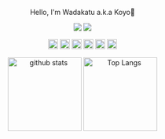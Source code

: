 <p style="font-size="15px"" align="center">Hello, I'm Wadakatu a.k.a Koyo🙌</p>

<p align="center">
  <img src="https://komarev.com/ghpvc/?username=wadakatu">
  <img src="https://qiita-badge.apiapi.app/s/wadakatu/contributions.svg">
</p>

<p align="center">
  <img height="20px" src="https://img.shields.io/badge/PHP-777BB4?style=for-the-badge&logo=php&logoColor=white">
  <img height="20px" src="https://img.shields.io/badge/Laravel-FF2D20?style=for-the-badge&logo=laravel&logoColor=white">
  <img height="20px" src="https://img.shields.io/badge/JavaScript-323330?style=for-the-badge&logo=javascript&logoColor=F7DF1E">
  <img height="20px" src="https://img.shields.io/badge/Vue.js-35495E?style=for-the-badge&logo=vue.js&logoColor=4FC08D">
  <img height="20px" src="https://img.shields.io/badge/Python-3776AB?style=for-the-badge&logo=python&logoColor=white">
  <img height="20px" src="https://img.shields.io/badge/Amazon_AWS-232F3E?style=for-the-badge&logo=amazon-aws&logoColor=white">
</p>

<p align="center"> 
  <img alt="github stats" height="150px" src="https://github-readme-stats.vercel.app/api?username=wadakatu&show_icons=ture" />
  <img alt="Top Langs" height="150px" src="https://github-readme-stats.vercel.app/api/top-langs/?username=wadakatu&layout=compact&show_icons=true" />
</p>

 
